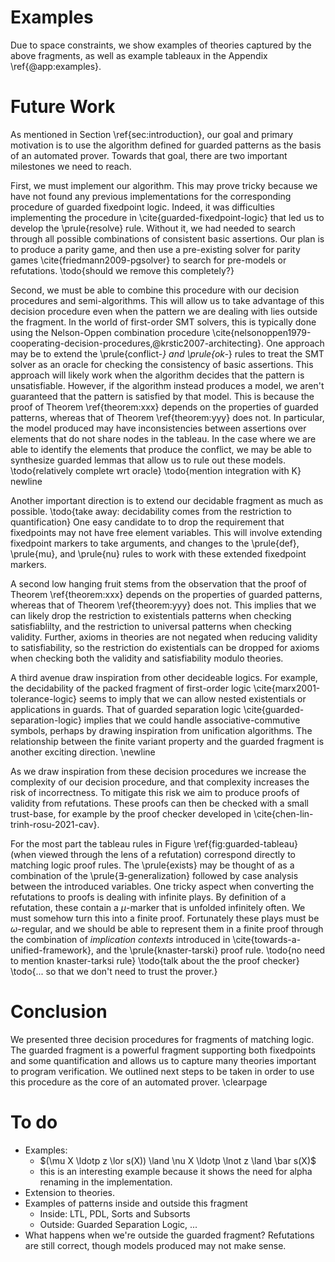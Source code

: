 # Examples

Due to space constraints, we show examples of theories captured by the above fragments, as well as example tableaux in the
Appendix \ref{@app:examples}.

# Future Work

As mentioned in Section \ref{sec:introduction},
our goal and primary motivation
is to use the algorithm defined for guarded patterns as the basis of an automated prover.
Towards that goal, there are two important milestones we need to reach.

First, we must implement our algorithm.
This may prove tricky because we have not found any previous implementations
for the corresponding procedure of guarded fixedpoint logic.
Indeed, it was difficulties implementing the procedure in \cite{guarded-fixedpoint-logic}
that led us to develop the \prule{resolve} rule.
Without it, we had needed to search through all possible combinations of consistent basic assertions.
Our plan is to produce a parity game, and then use a pre-existing solver for parity games&nbsp;\cite{friedmann2009-pgsolver}
to search for pre-models or refutations.
\todo{should we remove this completely?}

Second, we must be able to combine this procedure with our decision procedures
and semi-algorithms. This will allow us to take advantage of this decision
procedure even when the pattern we are dealing with lies outside the fragment.
In the world of first-order SMT solvers, this is typically done using the
Nelson-Oppen combination procedure \cite{nelsonoppen1979-cooperating-decision-procedures,@krstic2007-architecting}.
One approach may be to extend the \prule{conflict-*} and \prule{ok-*} rules
to treat the SMT solver as an oracle for checking the consistency of basic assertions.
This approach will likely work when the algorithm decides that the pattern is unsatisfiable.
However, if the algorithm instead produces a model,
we aren't guaranteed that the pattern is satisfied by that model.
This is because the proof of Theorem \ref{theorem:xxx} depends on the properties of guarded patterns,
whereas that of Theorem \ref{theorem:yyy} does not.
In particular, the model produced may have inconsistencies between assertions
over elements that do not share nodes in the tableau.
In the case where we are able to identify the elements that produce the conflict,
we may be able to synthesize guarded lemmas that allow us to rule out these models.
\todo{relatively complete wrt oracle}
\todo{mention integration with K}
newline

Another important direction is to extend our decidable fragment as much as possible.
\todo{take away: decidability comes from the restriction to quantification}
One easy candidate to to drop the requirement that fixedpoints may not have free
element variables. This will involve extending fixedpoint markers to take arguments,
and changes to the \prule{def}, \prule{mu}, and \prule{nu} rules to work with these extended fixedpoint markers.

A second low hanging fruit stems from the observation that 
the proof of Theorem \ref{theorem:xxx} depends on the properties of guarded patterns,
whereas that of Theorem \ref{theorem:yyy} does not.
This implies that we can likely drop the restriction to existentials patterns
when checking satisfiablilty, and the restriction to universal patterns when checking validity.
Further, axioms in theories are not negated when reducing validity to satisfiability,
so the restriction do existentials can be dropped for axioms when checking
both the validity and satisfiability modulo theories.

A third avenue draw inspiration from other decideable logics. For example, the
decidability of the packed fragment of first-order logic \cite{marx2001-tolerance-logic} seems
to imply that we can allow nested existentials or applications in guards. That
of guarded separation logic \cite{guarded-separation-logic} implies that we could
handle associative-commutive symbols, perhaps by drawing inspiration from
unification algorithms. The relationship between the finite variant property and
the guarded fragment is another exciting direction.
\newline

As we draw inspiration from these decision procedures we increase the complexity
of our decision procedure, and that complexity increases the risk of incorrectness.
To mitigate this risk we aim to produce proofs of validity from refutations.
These proofs can then be checked with a small trust-base, for example by the proof checker
developed in&nbsp;\cite{chen-lin-trinh-rosu-2021-cav}.

For the most part the tableau rules in Figure \ref{fig:guarded-tableau}
(when viewed through the lens of a refutation) correspond directly
to matching logic proof rules.
The \prule{exists} may be thought of as a combination of the \prule{$\exists$-generalization}
followed by case analysis between the introduced variables.
One tricky aspect when converting the refutations to proofs is dealing with infinite plays.
By definition of a refutation, these contain a $\mu$-marker that is unfolded infinitely often.
We must somehow turn this into a finite proof.
Fortunately these plays must be $\omega$-regular, and we should be able to
represent them in a finite proof
through the combination of *implication contexts* introduced in \cite{towards-a-unified-framework},
and the \prule{knaster-tarski} proof rule.
\todo{no need to mention knaster-tarksi rule}
\todo{talk about the the proof checker}
\todo{... so that we don't need to trust the prover.}

# Conclusion

We presented three decision procedures for fragments of matching logic.
The guarded fragment is a powerful fragment supporting both fixedpoints
and some quantification and allows us to capture many theories important to program verification.
We outlined next steps to be taken in order to use this procedure as the core of an automated prover.
\clearpage

# To do

* Examples:
    *  $(\mu X \ldotp z \lor s(X)) \land \nu X \ldotp \lnot z \land \bar s(X)$
    *  this is an interesting example because it shows the need for alpha renaming in the implementation.
* Extension to theories.
* Examples of patterns inside and outside this fragment
    * Inside: LTL, PDL, Sorts and Subsorts
    * Outside: Guarded Separation Logic, ...
* What happens when we're outside the guarded fragment?
  Refutations are still correct, though models produced may not make sense.

